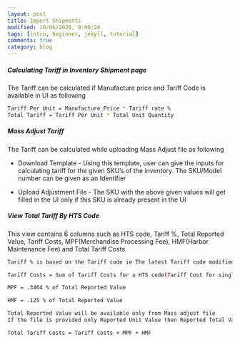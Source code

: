 ```yaml
---
layout: post
title: Import Shipments
modified: 10/06/2020, 9:00:24
tags: [intro, beginner, jekyll, tutorial]
comments: true
category: blog
---
```


##### Calculating Tariff in Inventory Shipment page
The Tariff can be calculated if Manufacture price and Tariff Code is available in UI as following
```sh
Tariff Per Unit = Manufacture Price * Tariff rate %
Total Tariff = Tariff Per Unit * Total Unit Quantity
```
##### Mass Adjust Tariff 

The Tariff can be calculated while uploading Mass Adjust file as following

- Download Template - 
Using this template, user can give the inputs for calculating tariff for the given SKU’s of the inventory. The SKU/Model number can be given as an Identifier

- Upload Adjustment File - 
The SKU with the above given values will get filled in the UI only if this SKU is already present in the UI

##### View Total Tariff By HTS Code
This view contains 6 columns such as HTS code, Tariff %, Total Reported Value, Tariff Costs, MPF(Merchandise Processing Fee), HMF(Harbor Maintenance Fee) and Total Tariff Costs

```sh
Tariff % is based on the Tariff code ie The latest Tariff code modified before the Inventory-->ETA

Tariff Costs = Sum of Tariff Costs for a HTS code(Tariff Cost for single SKU row = Total Reported Value * Tariff %)

MPF = .3464 % of Total Reported Value

HMF = .125 % of Total Reported Value

Total Reported Value will be available only from Mass adjust file
If the file is provided only Reported Unit Value then Reported Total Value = Reported Unit Value  * Total Unit Quantity

Total Tariff Costs = Tariff Costs + MPF + HMF
```
